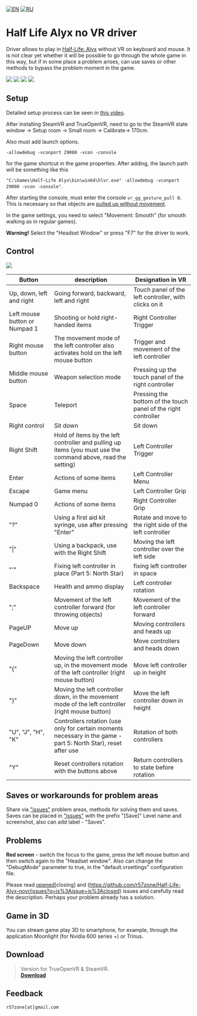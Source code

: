 [![EN](https://user-images.githubusercontent.com/9499881/33184537-7be87e86-d096-11e7-89bb-f3286f752bc6.png)](https://github.com/r57zone/Half-Life-Alyx-novr/blob/master/README.md)
[![RU](https://user-images.githubusercontent.com/9499881/27683795-5b0fbac6-5cd8-11e7-929c-057833e01fb1.png)](https://github.com/r57zone/Half-Life-Alyx-novr/blob/master/README.RU.md) 
# Half Life Alyx no VR driver
Driver allows to play in [Half-Life: Alyx](https://store.steampowered.com/app/546560/HalfLife_Alyx/) without VR on keyboard and mouse. It is not clear yet whether it will be possible to go through the whole game in this way, but if in some place a problem arises, can use saves or other methods to bypass the problem moment in the game.

[![](https://user-images.githubusercontent.com/9499881/78283334-ad9e4e80-752e-11ea-8aea-a2cf18eae511.gif)](https://youtu.be/-8tchjRHSrA) 
[![](https://user-images.githubusercontent.com/9499881/78290591-fce77d80-7534-11ea-9b2f-f80d3b2c176a.gif)](https://youtu.be/-8tchjRHSrA)
[![](https://user-images.githubusercontent.com/9499881/78290158-57340e80-7534-11ea-9b9a-bdc3b558ac17.gif)](https://youtu.be/BkFEMmqxKlU)
[![](https://user-images.githubusercontent.com/9499881/78291122-e7bf1e80-7535-11ea-9a6a-8621f6ddee68.gif)](https://youtu.be/-8tchjRHSrA)

## Setup
Detailed setup process can be seen in [this video](https://youtu.be/66HIE3DFfjo). 



After installing SteamVR and TrueOpenVR, need to go to the SteamVR state window -> Setup room -> Small room -> Calibrate-> 170cm.



Also must add launch options.

`-allowdebug -vconport 29000 -vcon -console`

for the game shortcut in the game properties. After adding, the launch path will be something like this

`"C:\Games\Half-Life Alyx\bin\win64\hlvr.exe" -allowdebug -vconport 29000 -vcon -console"`.


After starting the console, must enter the console `vr_gg_gesture_pull 0`. This is necessary so that objects are [pulled up without movement](https://youtu.be/RWQbwlXjtjI).



In the game settings, you need to select "Movement: Smooth" (for smooth walking as in regular games).



**Warning!** Select the "Headset Window" or press "F7" for the driver to work.
## Control
![](https://user-images.githubusercontent.com/9499881/78459634-600b1880-76cb-11ea-9ba8-efb6cff657a2.PNG)

Button | description | Designation in VR
------------ | ------------- | -------------
Up, down, left and right | Going forward, backward, left and right | Touch panel of the left controller, with clicks on it
Left mouse button or Numpad 1 | Shooting or hold right-handed items | Right Controller Trigger
Right mouse button | The movement mode of the left controller also activates hold on the left mouse button | Trigger and movement of the left controller
Middle mouse button | Weapon selection mode | Pressing up the touch panel of the right controller
Space | Teleport | Pressing the bottom of the touch panel of the right controller
Right control | Sit down | Sit down
Right Shift | Hold of items by the left controller and pulling up items (you must use the command above, read the setting) | Left Controller Trigger
Enter | Actions of some items | Left Controller Menu
Escape | Game menu | Left Controller Grip
Numpad 0 | Actions of some items | Right Controller Grip
"?" | Using a first aid kit syringe, use after pressing "Enter" | Rotate and move to the right side of the left controller
"\|" | Using a backpack, use with the Right Shift | Moving the left controller over the left side
"'" | Fixing left controller in place (Part 5: North Star) | fixing left controller in space
Backspace | Health and ammo display | Left controller rotation
";" | Movement of the left controller forward (for throwing objects) | Movement of the left controller forward
PageUP | Move up | Moving controllers and heads up
PageDown | Move down | Move controllers and heads down
"{" | Moving the left controller up, in the movement mode of the left controller (right mouse button) | Move left controller up in height
"}" | Moving the left controller down, in the movement mode of the left controller (right mouse button) | Move the left controller down in height
"U", "J", "H", "K" | Controllers rotation (use only for certain moments necessary in the game - part 5: North Star), reset after use | Rotation of both controllers
"Y" | Reset controllers rotation with the buttons above | Return controllers to state before rotation

## Saves or workarounds for problem areas
Share via ["issues"](https://github.com/r57zone/Half-Life-Alyx-novr/issues) problem areas, methods for solving them and saves. Saves can be placed in ["issues"](https://github.com/r57zone/Half-Life-Alyx-novr/issues) with the prefix "[Save]" Level name and screenshot, also can add label - "Saves".

## Problems
**Red screen** - switch the focus to the game, press the left mouse button and then switch again to the "Headset window". Also can change the "DebugMode" parameter to true, in the "default.vrsettings" configuration file.



Please read [opened](https://github.com/r57zone/Half-Life-Alyx-novr/issues)[closing] and (https://github.com/r57zone/Half-Life-Alyx-novr/issues?q=is%3Aissue+is%3Aclosed) issues and carefully read the description. Perhaps your problem already has a solution.

## Game in 3D 
You can stream game play 3D to smartphone, for example, through the application Moonlight (for Nvidia 600 series +) or Trinus.

## Download
>Version for TrueOpenVR & SteamVR.<br>
**[Download](https://github.com/r57zone/Half-Life-Alyx-novr/releases)**

## Feedback
`r57zone[at]gmail.com`